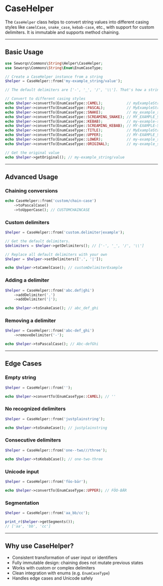 # CaseHelper

The `CaseHelper` class helps to convert string values into different casing styles like `camelCase`, `snake_case`, `kebab-case`, etc., with support for custom delimiters. It is immutable and supports method chaining.

---

## Basic Usage

```php
use Seworqs\Commons\String\Helper\CaseHelper;
use Seworqs\Commons\String\Enum\EnumCaseType;

// Create a CaseHelper instance from a string
$helper = CaseHelper::from('my-example_string/value');

// The default delimiters are ['-', '_', '/', '\\']. That's how a string will be split.

// Convert to different casing styles
echo $helper->convertTo(EnumCaseType::CAMEL);           // myExampleStringValue
echo $helper->convertTo(EnumCaseType::PASCAL);          // MyExampleStringValue
echo $helper->convertTo(EnumCaseType::SNAKE);           // my_example_string_value
echo $helper->convertTo(EnumCaseType::SCREAMING_SNAKE); // MY_EXAMPLE_STRING_VALUE
echo $helper->convertTo(EnumCaseType::KEBAB);           // my-example-string-value
echo $helper->convertTo(EnumCaseType::SCREAMING_KEBAB); // MY-EXAMPLE-STRING-VALUE
echo $helper->convertTo(EnumCaseType::TITLE);           // MyExampleStringValue
echo $helper->convertTo(EnumCaseType::UPPER);           // MY-EXAMPLE_STRING/VALUE
echo $helper->convertTo(EnumCaseType::LOWER);           // my-example_string/value
echo $helper->convertTo(EnumCaseType::ORIGINAL);        // my-example_string/value

// Get the original value
echo $helper->getOriginal(); // my-example_string/value
```

---

## Advanced Usage

### Chaining conversions

```php
echo CaseHelper::from('custom/chain-case')
    ->toPascalCase()
    ->toUpperCase(); // CUSTOMCHAINCASE
```

### Custom delimiters

```php
$helper = CaseHelper::from('custom.delimiter|example');

// Get the default delimiters.
$delimiters = $helper->getDelimiters(); // ['-', '_', '/', '\\']

// Replace all default delimiters with your own
$helper = $helper->setDelimiters(['.', '|']);

echo $helper->toCamelCase(); // customDelimiterExample
```

### Adding a delimiter

```php
$helper = CaseHelper::from('abc.def|ghi')
    ->addDelimiter('.')
    ->addDelimiter('|');

echo $helper->toSnakeCase(); // abc_def_ghi
```

### Removing a delimiter

```php
$helper = CaseHelper::from('abc-def_ghi')
    ->removeDelimiter('-');

echo $helper->toPascalCase(); // Abc-defGhi
```

---

## Edge Cases

### Empty string

```php
$helper = CaseHelper::from('');

echo $helper->convertTo(EnumCaseType::CAMEL); // ''
```

### No recognized delimiters

```php
$helper = CaseHelper::from('justplainstring');

echo $helper->toSnakeCase(); // justplainstring
```

### Consecutive delimiters

```php
$helper = CaseHelper::from('one--two///three');

echo $helper->toKebabCase(); // one-two-three
```

### Unicode input

```php
$helper = CaseHelper::from('föo-bär');

echo $helper->convertTo(EnumCaseType::UPPER); // FÖO-BÄR
```

### Segmentation

```php
$helper = CaseHelper::from('aa_bb/cc');

print_r($helper->getSegments());
// ['aa', 'bb', 'cc']
```

---

## Why use CaseHelper?

- Consistent transformation of user input or identifiers
- Fully immutable design: chaining does not mutate previous states
- Works with custom or complex delimiters
- Clean integration with enums (e.g. `EnumCaseType`)
- Handles edge cases and Unicode safely

